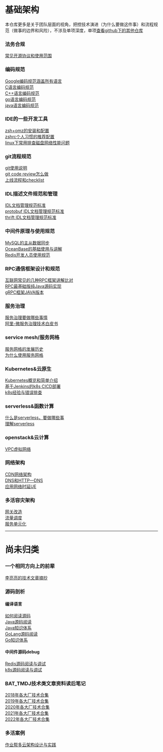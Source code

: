 <!--
 * @Author: your name
 * @Date: 2022-04-13 11:30:35
 * @LastEditTime: 2023-02-15 02:53:20
 * @LastEditors: 阿拉斯加大闸蟹 hekuangsheng@163.com
 * @Description: 打开koroFileHeader查看配置 进行设置: https://github.com/OBKoro1/koro1FileHeader/wiki/%E9%85%8D%E7%BD%AE 
 * @FilePath: /infra-std/README.md
-->
# 基础架构
本仓库更多是关于团队层面的视角，把控技术演进（为什么要做这件事）和流程规范（做事的边界和风险），不涉及单项深度，单项[查看github下的其他仓库](https://github.com/singgel?tab=repositories)  

### 法务合规
[常见开源协议和使用范围](./DEV_license_risk/license_desc.md)  

### 编码规范
[Google编码规范涵盖所有语言](https://google.github.io/styleguide/)  
[C语言编码规范](./code_style_define/C_coding_style.md)  
[C++语言编码规范](./code_style_define/C%2B%2B_coding_style.md)  
[go语言编码规范](./code_style_define/golang_coding_style.md)  
[java语言编码规范](https://edu.aliyun.com/certification/cldt02?spm=a2c6h.12873639.article-detail.6.357737bfB6n6Nl)  

### IDE的一些开发工具
[zsh+omz的安装和配置](./IDE_DEV_tool/zsh_omz_install.md)  
[zshrc个人习惯的推荐配置](./IDE_DEV_tool/zshrc_conf.md)  
[linux下常用排查磁盘网络性能问题](./IDE_DEV_tool/linux_OPS_command.md)  

### git流程规范
[git使用说明](./GIT_flow_norm/GIT_useage.md)  
[git code review怎么做](./GIT_flow_norm/GIT_code_review.md)  
[上线流程和checklist](./GIT_flow_norm/RD_deploy_checklist.md)  

### IDL描述文件规范和管理
[IDL文档管理规范标准](./IDL_define_std/IDL_std.md)  
[protobuf IDL文档管理规范标准](./IDL_define_std/IDL_protobuf_std.md)  
[thrift IDL文档管理规范标准](./IDL_define_std/IDL_thrift_std.md)  

### 中间件原理与使用规范
[MySQL的主从数据同步](./middleware_architecture/mysql_data_replicate.md)  
[OceanBase的基础使用与讲解](./middleware_architecture/OceanBase_desc.md)  
[Redis开发人员使用规范](./middleware_architecture/Redis_use_style.md)  

### RPC通信框架设计和规范
[互联网常见的几种RPC框架讲解比对](./RPC_infra_desc/RPC_infra_compare.md)  
[RPC最基础版纯Java源码实现](https://github.com/singgel/RPC-SkillTree)  
[gRPC框架JAVA版本](https://github.com/singgel/grpc-infra)  

### 服务治理
[服务治理要做哪些事情](./SOA_governance/SOA_governance_view.md)  
[阿里-微服务治理技术白皮书](./SOA_governance/微服务治理技术白皮书.pdf)  

### service mesh/服务网格
[服务网格的发展历史](./service_mesh/service_mesh_history.md)  
[为什么使用服务网格](./service_mesh/service_mesh_why.md)  

### Kubernetes&云原生
[Kubernetes概览和简单介绍](./Kubernetes_and_CNCF/Kubernetes_overview.md)  
[基于Jenkins的k8s CICD部署](https://github.com/singgel/sharelibrary)  
[k8s经验与错误排查](https://github.com/singgel/Kubernetes-operation-case)  

### serverless&函数计算
[什么是serverless，要做哪些事](./server_less/serviceless_desc.md)  
[理解serverless](./server_less/server_less_got.md)  

### openstack&云计算  
[VPC虚拟网络](./OpenStack_IaaS/VPC_desc.md)  

### 网络架构
[CDN网络架构](./NET_architecture/CDN_net_desc.md)  
[DNS和HTTP—DNS](./NET_architecture/DNS_HTTPDNS_desc.md)  
[应用网络时延UE](./NET_architecture/NET_UE_latency.md)  

### 多活容灾架构
[网关改造](https://blog.csdn.net/singgel/article/details/122701839)  
[流量调度](https://wbuntu.com/deploy-a-doh-service/)  
[服务单元化]()  

---
# 尚未归类

### 一个相同方向上的前辈
[李亮亮的技术文章摘抄](https://learn.lianglianglee.com/)  

### 源码剖析  
#### 编译语言
[如何阅读源码](./opensource_code_reading_after/how_to_join_opensource.md)  
[Java源码阅读](./opensource_code_reading_after/java_source_impression.md)  
[Java知识体系](https://github.com/singgel/java)  
[GoLang源码阅读](./opensource_code_reading_after/golang_source_impression.md)  
[Go知识体系](https://github.com/singgel/golang)  
#### 中间件源码debug
[Redis源码阅读与调试](./opensource_code_reading_after/redis_code_debug_impression.md)  
[k8s源码阅读与调试](./opensource_code_reading_after/k8s_code_debug_impression.md)  

### BAT_TMDJ技术类文章资料读后笔记
[2018年各大厂技术合集](./BAT_TMDJ_webChat_abstract/2018_article_impression.md)  
[2019年各大厂技术合集](./BAT_TMDJ_webChat_abstract/2019_article_impression.md)  
[2020年各大厂技术合集](./BAT_TMDJ_webChat_abstract/2020_article_impression.md)  
[2021年各大厂技术合集](./BAT_TMDJ_webChat_abstract/2021_article_impression.md)  
[2022年各大厂技术合集](./BAT_TMDJ_webChat_abstract/2022_article_impression.md)  

### 多活案例
[作业帮多云架构设计与实践](https://mp.weixin.qq.com/s/5grTPT-ICkJy7He2fGOkWw)  
